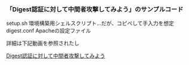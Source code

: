 ### 「Digest認証に対して中間者攻撃してみよう」のサンプルコード 

setup.sh 環境構築用シェルスクリプト…だが、コピペして手入力を想定
digest.conf Apacheの設定ファイル

詳細は下記動画を参照されたし

[Digest認証に対して中間者攻撃してみよう](https://www.youtube.com/watch?v=fpdQAEjgxOc)

